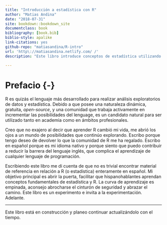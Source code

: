 ```yaml
--- 
title: "Introducción a estadística con R"
author: "Matias Andina"
date: "2018-07-31"
site: bookdown::bookdown_site
documentclass: book
bibliography: [book.bib]
biblio-style: apalike
link-citations: yes
github-repo: "matiasandina/R-intro"
url: 'http\://matiasandina.netlify.com/ /'
description: "Este libro introduce conceptos de estadística utilizando R. Está principalmente orientado a estudiantes que deseen aplicar e incrementar sus conocimientos estadísticos usando un lenguaje de programación. Sin embargo, aquellos usuarios que tengan algo de experiencia con R y quieran aventurarse a aumentar sus conocimientos estadísticos pueden encontrar utilidad en los capítulos más avanzados."

---
```


# Prefacio {-}

R es quizás el lenguaje más desarrollado para realizar análisis exploratorios de datos y estadística. Debido a que posee una naturaleza dinámica, gratuita, *open-source*, y una comunidad que trabaja activamente en incrementar las posibilidades del lenguage, es un candidato natural para ser utilizado tanto en academia como en ámbitos profesionales.  

Creo que no exajero al decir que aprender R cambió mi vida, me abrió los ojos a un mundo de posibilidades que continúo explorando. Escribo porque tengo deseo de devolver lo que la comunidad de R me ha regalado. Escribo en español porque es mi idioma nativo y porque siento que puedo contribuir a reducir la barrera del lenguaje inglés, que complica el aprendizaje de cualquier lenguaje de programación.

Escribiendo este libro me di cuenta de que no es trivial encontrar material de referencia en relación a R (o estadística) enteramente en español. Mi objetivo principal es abrir la puerta, facilitar que hispanohablantes aprendan conceptos fundamentales de estadística y R. La curva de aprendizaje es empinada, aconsejo abrocharse el cinturón de seguridad y abrazar el camino. Este libro es un experimento e invita a la experimentación. Adelante.


***

Este libro está en construcción y planeo continuar actualizándolo con el tiempo. 
